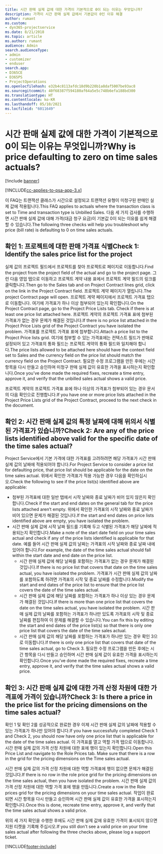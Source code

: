 ```yaml
---
title: 시간 판매 실제 값에 대한 가격이 기본적으로 0이 되는 이유는 무엇입니까?
description: 가격이 시간 판매 실제 값에서 기본값이 0인 이유 해결
author: rumant
ms.custom:
- dyn365-projectservice
ms.date: 8/21/2018
ms.topic: article
ms.author: rumant
audience: Admin
search.audienceType:
- admin
- customizer
- enduser
search.app:
- D365CE
- D365PS
- ProjectOperations
ms.openlocfilehash: e32b4c8113afdc18d9b220b1a8daf5007be93ac8
ms.sourcegitcommit: 40f68387f594180af64a5e5c748b6efa188bd300
ms.translationtype: HT
ms.contentlocale: ko-KR
ms.lasthandoff: 05/10/2021
ms.locfileid: "6011649"
---
```

# <a name="why-is-price-defaulting-to-zero-on-time-sales-actuals"></a><span data-ttu-id="a878d-103">시간 판매 실제 값에 대한 가격이 기본적으로 0이 되는 이유는 무엇입니까?</span><span class="sxs-lookup"><span data-stu-id="a878d-103">Why is price defaulting to zero on time sales actuals?</span></span>

[!include [banner](../includes/psa-now-project-operations.md)]

[!INCLUDE[cc-applies-to-psa-app-3.x](../includes/cc-applies-to-psa-app-3x.md)]

<span data-ttu-id="a878d-104">이 FAQ는 트랜잭션 클래스가 시간으로 설정되고 트랜잭션 유형이 미청구된 판매인 실제 값에 적용됩니다.</span><span class="sxs-lookup"><span data-stu-id="a878d-104">This FAQ applies to actuals where the transaction class is set to Time and transaction type is Unbilled Sales.</span></span> <span data-ttu-id="a878d-105">다음 세 가지 검사를 수행하면 시간 판매 실제 값에 대해 가격(대금 청구 요금)이 기본값 0이 되는 이유를 쉽게 해결할 수 있습니다.</span><span class="sxs-lookup"><span data-stu-id="a878d-105">The following three checks will help you troubleshoot why price (bill rate) is defaulting to 0 on time sales actuals.</span></span>

## <a name="check-1-identify-the-sales-price-list-for-the-project"></a><span data-ttu-id="a878d-106">확인 1: 프로젝트에 대한 판매 가격표 식별</span><span class="sxs-lookup"><span data-stu-id="a878d-106">Check 1: Identify the sales price list for the project</span></span>

<span data-ttu-id="a878d-107">실제 값의 프로젝트 필드에서 프로젝트를 찾아 프로젝트로 페이지로 이동합니다.</span><span class="sxs-lookup"><span data-stu-id="a878d-107">Find the project from the project field of the actual and go to the project page.</span></span> <span data-ttu-id="a878d-108">그런 다음 영업 탭으로 이동하고 프로젝트 계약 내용 표에서 프로젝트 계약 필드의 링크를 클릭합니다.</span><span class="sxs-lookup"><span data-stu-id="a878d-108">Then go to the Sales tab and on Project Contract lines grid, click on the link in the Project Contract field.</span></span> <span data-ttu-id="a878d-109">프로젝트 계약 페이지가 열립니다.</span><span class="sxs-lookup"><span data-stu-id="a878d-109">The project Contract page will open.</span></span> <span data-ttu-id="a878d-110">프로젝트 계약 페이지에서 프로젝트 가격표 탭으로 이동합니다. 여기에 가격표가 하나 이상 첨부되어 있는지 확인합니다.</span><span class="sxs-lookup"><span data-stu-id="a878d-110">On the Project Contract page, go to the Project Price Lists tab. Check if there is at least one price list attached here.</span></span> <span data-ttu-id="a878d-111">프로젝트 계약의 프로젝트 가격표 표에 첨부된 가격표가 없는 경우 문제가 해결된 것입니다.</span><span class="sxs-lookup"><span data-stu-id="a878d-111">If there is no price list attached in the Project Price Lists grid of the Project Contract you have isolated the problem.</span></span> <span data-ttu-id="a878d-112">가격표를 프로젝트 가격표 표에 첨부합니다.</span><span class="sxs-lookup"><span data-stu-id="a878d-112">Attach a price list to the Project Price lists grid.</span></span> <span data-ttu-id="a878d-113">여기에 첨부할 수 있는 가격표에는 컨텍스트 필드가 판매로 설정되어 있고 가격표의 통화 필드는 프로젝트 계약의 통화 필드와 일치해야 합니다.</span><span class="sxs-lookup"><span data-stu-id="a878d-113">The price lists allowed to be attached here should have the context field set to Sales and the currency field on the price list should match the currency field on the Project Contract.</span></span> <span data-ttu-id="a878d-114">필요한 수정 프로그램을 만든 후에는 시간 항목을 다시 만들고 승인하며 미청구 판매 실제 값이 유효한 가격을 표시하는지 확인합니다.</span><span class="sxs-lookup"><span data-stu-id="a878d-114">Once you’ve done made the required fixes, recreate a time entry, approve it, and verify that the unbilled sales actual shows a valid price.</span></span> 

<span data-ttu-id="a878d-115">프로젝트 계약의 프로젝트 가격표 표에 하나 이상의 가격표가 첨부되어 있는 경우 문서의 다음 확인으로 진행합니다.</span><span class="sxs-lookup"><span data-stu-id="a878d-115">If you have one or more price lists attached in the Project Price Lists grid of the Project Contract, proceed to the next check in the document.</span></span>

## <a name="check-2-are-any-of-the-price-lists-identified-above-valid-for-the-specific-date-of-the-time-sales-actual"></a><span data-ttu-id="a878d-116">확인 2: 시간 판매 실제 값의 특정 날짜에 대해 위의서 식별된 가격표가 있습니까?</span><span class="sxs-lookup"><span data-stu-id="a878d-116">Check 2: Are any of the price lists identified above valid for the specific date of the time sales actual?</span></span>

<span data-ttu-id="a878d-117">Project Service에서 기본 가격에 대한 가격표를 고려하려면 해당 가격표가 시간 판매 실제 값의 날짜에 적용되어야 합니다.</span><span class="sxs-lookup"><span data-stu-id="a878d-117">For Project Service to consider a price list for defaulting price, that price list should be applicable for the date on the time sales actual.</span></span> <span data-ttu-id="a878d-118">위에서 확인한 가격표가 적용 가능한 경우 다음을 확인하십시오.</span><span class="sxs-lookup"><span data-stu-id="a878d-118">Check the following to see if the price list(s) identified above are applicable:</span></span>
- <span data-ttu-id="a878d-119">첨부된 가격표에 대한 일반 탭에서 시작 날짜와 종료 날짜가 비어 있지 않은지 확인합니다.</span><span class="sxs-lookup"><span data-stu-id="a878d-119">Check if the start and end dates on the general tab for the price lists attached aren’t empty.</span></span> <span data-ttu-id="a878d-120">위에서 확인한 가격표의 시작 날짜와 종료 날짜가 비어 있으면 문제가 해결된 것입니다.</span><span class="sxs-lookup"><span data-stu-id="a878d-120">If the start and end dates on price lists identified above are empty, you have isolated the problem.</span></span> 
- <span data-ttu-id="a878d-121">시간 판매 실제 값에 시작 날짜 필드를 기록해 두고 식별된 가격표가 해당 날짜에 적용되는지 확인합니다.</span><span class="sxs-lookup"><span data-stu-id="a878d-121">Make a note of the start date field on your time sales actual and check if any of the price lists identified is applicable for that date.</span></span> <span data-ttu-id="a878d-122">예를 들어 시간 판매 실제 값의 날짜는 가격표의 시작 날짜와 종료 날짜 내에 있어야 합니다.</span><span class="sxs-lookup"><span data-stu-id="a878d-122">For example, the date of the time sales actual should fall within the start date and end date on the price list.</span></span> 
    - <span data-ttu-id="a878d-123">시간 판매 실제 값에 해당 날짜를 포함하는 가격표가 없는 경우 문제가 해결된 것입니다.</span><span class="sxs-lookup"><span data-stu-id="a878d-123">If there is no price list that covers that date on the time sales actual, you have isolated the problem.</span></span> <span data-ttu-id="a878d-124">가격표가 시간 판매 실제 값의 날짜를 포함하도록 하려면 가격표의 시작 및 종료 날짜를 수정합니다.</span><span class="sxs-lookup"><span data-stu-id="a878d-124">Modify the start and end dates of the price list to ensure that the price list covers the date of the time sales actual.</span></span> 
    - <span data-ttu-id="a878d-125">시간 판매 실제 값에 해당 날짜를 포함하는 가격표가 하나 이상 있는 경우 문제가 해결된 것입니다.</span><span class="sxs-lookup"><span data-stu-id="a878d-125">If there is more than one price list that covers the date on the time sales actual, you have isolated the problem.</span></span> <span data-ttu-id="a878d-126">시간 판매 실제 값의 날짜를 포함하는 가격표가 하나만 있도록 가격표의 시작 및 종료 날짜를 편집하여 이 문제를 해결할 수 있습니다.</span><span class="sxs-lookup"><span data-stu-id="a878d-126">You can fix this by editing the start and end dates of the price list(s) so that there is only one price list that covers the date of the time sales actual.</span></span> 
    - <span data-ttu-id="a878d-127">시간 판매 실제 값의 해당 날짜를 포함하는 가격표가 하나만 있는 경우 확인 3으로 이동합니다.</span><span class="sxs-lookup"><span data-stu-id="a878d-127">If there is only one price list that covers that date of the time sales actual, go to Check 3.</span></span>
<span data-ttu-id="a878d-128">필요한 수정 프로그램을 만든 후에는 시간 항목을 다시 만들고 승인하며 시간 판매 실제 값이 유효한 가격을 표시하는지 확인합니다.</span><span class="sxs-lookup"><span data-stu-id="a878d-128">Once you’ve done made the required fixes, recreate a time entry, approve it, and verify that the time sales actual shows a valid price.</span></span>

## <a name="check-3-is-there-a-price-in-the-price-list-for-the-pricing-dimensions-on-the-time-sales-actual"></a><span data-ttu-id="a878d-129">확인 3: 시간 판매 실제 값에 대한 가격 산정 차원에 대한 가격표에 가격이 있습니까?</span><span class="sxs-lookup"><span data-stu-id="a878d-129">Check 3: Is there a price in the price list for the pricing dimensions on the time sales actual?</span></span>

<span data-ttu-id="a878d-130">확인 1 및 확인 2를 성공적으로 완료한 경우 이제 시간 판매 실제 값의 날짜에 적용할 수 있는 가격표가 하나만 있어야 합니다.</span><span class="sxs-lookup"><span data-stu-id="a878d-130">If you have successfully completed Check 1 and Check 2, you should now have only one price list that is applicable for the date of the time sales actual.</span></span> <span data-ttu-id="a878d-131">이 가격표를 열고 역할 가격 탭으로 이동합니다. 시간 판매 실제 값의 가격 산정 차원에 대한 표에 행이 있는지 확인합니다.</span><span class="sxs-lookup"><span data-stu-id="a878d-131">Open this Price List and navigate to the Role Prices tab. Make sure that there is a row in the grid for the pricing dimensions on the Time sales actual.</span></span>

<span data-ttu-id="a878d-132">시간 판매 실제 값의 가격 산정 차원에 대한 역할 가격표에 행이 없으면 문제가 해결된 것입니다.</span><span class="sxs-lookup"><span data-stu-id="a878d-132">If there is no row in the role price grid for the pricing dimensions on the time sales actual, then you have isolated the problem.</span></span> <span data-ttu-id="a878d-133">시간 판매 실제 값의 가격 산정 차원에 대한 역할 가격 표에 행을 만듭니다.</span><span class="sxs-lookup"><span data-stu-id="a878d-133">Create a row in the Role prices grid for the pricing dimensions on your time sales actual.</span></span> <span data-ttu-id="a878d-134">작업이 완료되면 시간 항목을 다시 만들고 승인하며 시간 판매 실제 값이 유효한 가격을 표시하는지 확인합니다.</span><span class="sxs-lookup"><span data-stu-id="a878d-134">Once this is done, recreate time entry, approve it, and verify that the time sales actual shows a valid price.</span></span>

<span data-ttu-id="a878d-135">위의 세 가지 확인을 수행한 후에도 시간 판매 실제 값에 유효한 가격이 표시되지 않으면 지원 티켓을 기록해 주십시오.</span><span class="sxs-lookup"><span data-stu-id="a878d-135">If you still don't see a valid price on your time sales actual after following the three checks above, please log a support ticket.</span></span> 



[!INCLUDE[footer-include](../includes/footer-banner.md)]